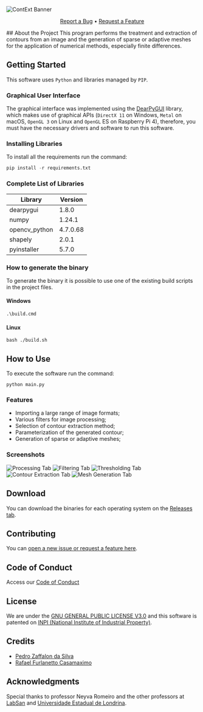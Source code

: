![ContExt Banner](https://i.ibb.co/4SkhSKG/cont-Ext-Cover.png)
<p align="center">
  <a href="https://github.com/RafaelCasamaximo/contExt/issues/new/choose">Report a Bug</a> •
  <a href="https://github.com/RafaelCasamaximo/contExt/issues/new/choose">Request a Feature</a>
</p>
## About the Project
This program performs the treatment and extraction of contours from an image and the generation of sparse or adaptive meshes for the application of numerical methods, especially finite differences.

## Getting Started
This software uses `Python` and libraries managed by `PIP`.

### Graphical User Interface
The graphical interface was implemented using the [DearPyGUI](https://github.com/hoffstadt/DearPyGui) library, which makes use of graphical APIs (`DirectX 11` on Windows, `Metal` on macOS, `OpenGL 3` on Linux and `OpenGL` ES on Raspberry Pi 4), therefore, you must have the necessary drivers and software to run this software.

### Installing Libraries
To install all the requirements run the command:
```python
pip install -r requirements.txt
```
### Complete List of Libraries
| Library | Version |
|--|--|
| dearpygui | 1.8.0 |
| numpy| 1.24.1 |
| opencv_python| 4.7.0.68 |
| shapely| 2.0.1 |
| pyinstaller| 5.7.0 |

### How to generate the binary
To generate the binary it is possible to use one of the existing build scripts in the project files.

#### Windows

    .\build.cmd
#### Linux

    bash ./build.sh

## How to Use

To execute the software run the command:

    python main.py

### Features

 - Importing a large range of image formats;
 - Various filters for image processing;
 - Selection of contour extraction method;
 - Parameterization of the generated contour;
 - Generation of sparse or adaptive meshes;

### Screenshots
![Processing Tab](https://i.ibb.co/YbB9Td1/image.png)
![Filtering Tab](https://i.ibb.co/Svt0bjb/1.png)
![Thresholding Tab](https://i.ibb.co/dbPHGX8/2.png)
![Contour Extraction Tab](https://i.ibb.co/WkBhxfB/3.png)
![Mesh Generation Tab](https://i.ibb.co/fYpFPRM/4.png)

## Download
You can download the binaries for each operating system on the [Releases tab](https://github.com/RafaelCasamaximo/contExt/releases).

## Contributing
You can [open a new issue or request a feature here](https://github.com/RafaelCasamaximo/contExt/issues/new/choose).

## Code of Conduct
Access our [Code of Conduct](https://github.com/RafaelCasamaximo/contExt/blob/main/CODE_OF_CONDUCT.md)

## License
We are under the [GNU GENERAL PUBLIC LICENSE V3.0](https://github.com/RafaelCasamaximo/contExt/blob/main/LICENSE) and this software is patented on [INPI (National Institute of Industrial Property)](https://www.gov.br/inpi/pt-br).

## Credits

 - [Pedro Zaffalon da Silva](https://github.com/PedroZaffalon)
 - [Rafael Furlanetto Casamaximo](https://github.com/RafaelCasamaximo)
## Acknowledgments
Special thanks to professor Neyva Romeiro and the other professors at [LabSan](http://www.uel.br/laboratorios/labsan/index.html) and [Universidade Estadual de Londrina](https://portal.uel.br/home/).
